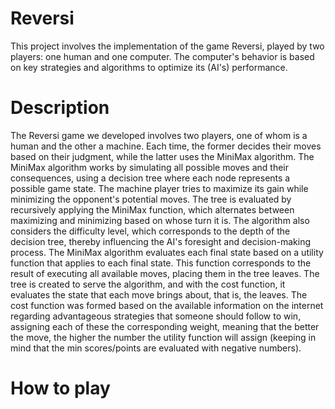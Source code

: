 # Reversi
<p>This project involves the implementation of the game Reversi, played by two players: one human and one computer. The computer's behavior is based on key strategies and algorithms to optimize its (AI's) performance.

# Description 
<p>The Reversi game we developed involves two players, one of whom is a human and the other a machine. Each time, the former decides their moves based on their judgment, while the latter uses the MiniMax algorithm. The MiniMax algorithm works by simulating all possible moves and their consequences, using a decision tree where each node represents a possible game state. The machine player tries to maximize its gain while minimizing the opponent's potential moves. The tree is evaluated by recursively applying the MiniMax function, which alternates between maximizing and minimizing based on whose turn it is. The algorithm also considers the difficulty level, which corresponds to the depth of the decision tree, thereby influencing the AI's foresight and decision-making process. The MiniMax algorithm evaluates each final state based on a utility function that applies to each final state. This function corresponds to the result of executing all available moves, placing them in the tree leaves. The tree is created to serve the algorithm, and with the cost function, it evaluates the state that each move brings about, that is, the leaves. The cost function was formed based on the available information on the internet regarding advantageous strategies that someone should follow to win, assigning each of these the corresponding weight, meaning that the better the move, the higher the number the utility function will assign (keeping in mind that the min scores/points are evaluated with negative numbers).

# How to play 

